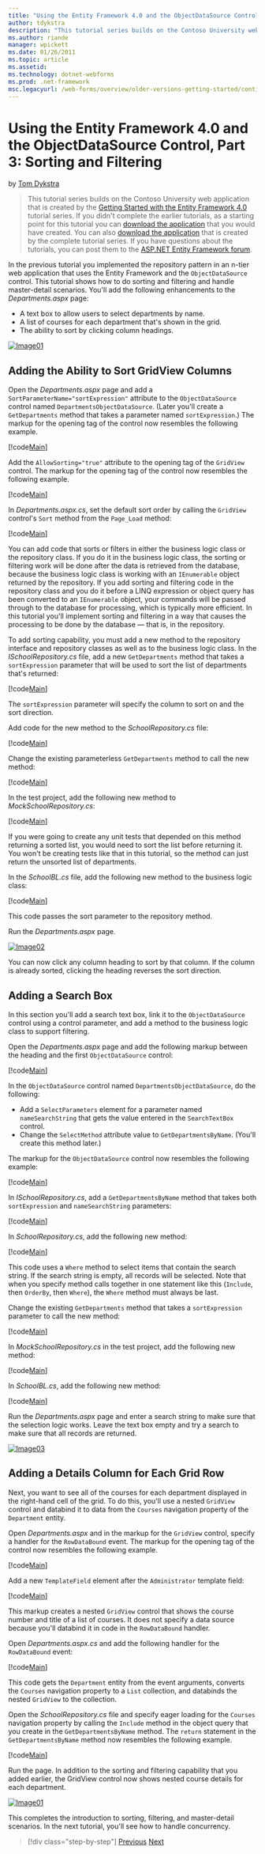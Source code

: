 ```yaml
---
title: "Using the Entity Framework 4.0 and the ObjectDataSource Control, Part 3: Sorting and Filtering | Microsoft Docs"
author: tdykstra
description: "This tutorial series builds on the Contoso University web application that is created by the Getting Started with the Entity Framework 4.0 tutorial series. I..."
ms.author: riande
manager: wpickett
ms.date: 01/26/2011
ms.topic: article
ms.assetid: 
ms.technology: dotnet-webforms
ms.prod: .net-framework
msc.legacyurl: /web-forms/overview/older-versions-getting-started/continuing-with-ef/using-the-entity-framework-and-the-objectdatasource-control-part-3-sorting-and-filtering
---
```

Using the Entity Framework 4.0 and the ObjectDataSource Control, Part 3: Sorting and Filtering
====================
by [Tom Dykstra](https://github.com/tdykstra)

> This tutorial series builds on the Contoso University web application that is created by the [Getting Started with the Entity Framework 4.0](https://asp.net/entity-framework/tutorials#Getting%20Started) tutorial series. If you didn't complete the earlier tutorials, as a starting point for this tutorial you can [download the application](https://code.msdn.microsoft.com/ASPNET-Web-Forms-97f8ee9a) that you would have created. You can also [download the application](https://code.msdn.microsoft.com/ASPNET-Web-Forms-6c7197aa) that is created by the complete tutorial series. If you have questions about the tutorials, you can post them to the [ASP.NET Entity Framework forum](https://forums.asp.net/1227.aspx).


In the previous tutorial you implemented the repository pattern in an n-tier web application that uses the Entity Framework and the `ObjectDataSource` control. This tutorial shows how to do sorting and filtering and handle master-detail scenarios. You'll add the following enhancements to the *Departments.aspx* page:

- A text box to allow users to select departments by name.
- A list of courses for each department that's shown in the grid.
- The ability to sort by clicking column headings.

[![Image01](using-the-entity-framework-and-the-objectdatasource-control-part-3-sorting-and-filtering/_static/image2.png)](using-the-entity-framework-and-the-objectdatasource-control-part-3-sorting-and-filtering/_static/image1.png)

## Adding the Ability to Sort GridView Columns

Open the *Departments.aspx* page and add a `SortParameterName="sortExpression"` attribute to the `ObjectDataSource` control named `DepartmentsObjectDataSource`. (Later you'll create a `GetDepartments` method that takes a parameter named `sortExpression`.) The markup for the opening tag of the control now resembles the following example.

[!code[Main](using-the-entity-framework-and-the-objectdatasource-control-part-3-sorting-and-filtering/samples/sample1.xml)]

Add the `AllowSorting="true"` attribute to the opening tag of the `GridView` control. The markup for the opening tag of the control now resembles the following example.

[!code[Main](using-the-entity-framework-and-the-objectdatasource-control-part-3-sorting-and-filtering/samples/sample2.xml)]

In *Departments.aspx.cs*, set the default sort order by calling the `GridView` control's `Sort` method from the `Page_Load` method:

[!code[Main](using-the-entity-framework-and-the-objectdatasource-control-part-3-sorting-and-filtering/samples/sample3.xml)]

You can add code that sorts or filters in either the business logic class or the repository class. If you do it in the business logic class, the sorting or filtering work will be done after the data is retrieved from the database, because the business logic class is working with an `IEnumerable` object returned by the repository. If you add sorting and filtering code in the repository class and you do it before a LINQ expression or object query has been converted to an `IEnumerable` object, your commands will be passed through to the database for processing, which is typically more efficient. In this tutorial you'll implement sorting and filtering in a way that causes the processing to be done by the database — that is, in the repository.

To add sorting capability, you must add a new method to the repository interface and repository classes as well as to the business logic class. In the *ISchoolRepository.cs* file, add a new `GetDepartments` method that takes a `sortExpression` parameter that will be used to sort the list of departments that's returned:

[!code[Main](using-the-entity-framework-and-the-objectdatasource-control-part-3-sorting-and-filtering/samples/sample4.xml)]

The `sortExpression` parameter will specify the column to sort on and the sort direction.

Add code for the new method to the *SchoolRepository.cs* file:

[!code[Main](using-the-entity-framework-and-the-objectdatasource-control-part-3-sorting-and-filtering/samples/sample5.xml)]

Change the existing parameterless `GetDepartments` method to call the new method:

[!code[Main](using-the-entity-framework-and-the-objectdatasource-control-part-3-sorting-and-filtering/samples/sample6.xml)]

In the test project, add the following new method to *MockSchoolRepository.cs*:

[!code[Main](using-the-entity-framework-and-the-objectdatasource-control-part-3-sorting-and-filtering/samples/sample7.xml)]

If you were going to create any unit tests that depended on this method returning a sorted list, you would need to sort the list before returning it. You won't be creating tests like that in this tutorial, so the method can just return the unsorted list of departments.

In the *SchoolBL.cs* file, add the following new method to the business logic class:

[!code[Main](using-the-entity-framework-and-the-objectdatasource-control-part-3-sorting-and-filtering/samples/sample8.xml)]

This code passes the sort parameter to the repository method.

Run the *Departments.aspx* page.

[![Image02](using-the-entity-framework-and-the-objectdatasource-control-part-3-sorting-and-filtering/_static/image4.png)](using-the-entity-framework-and-the-objectdatasource-control-part-3-sorting-and-filtering/_static/image3.png)

You can now click any column heading to sort by that column. If the column is already sorted, clicking the heading reverses the sort direction.

## Adding a Search Box

In this section you'll add a search text box, link it to the `ObjectDataSource` control using a control parameter, and add a method to the business logic class to support filtering.

Open the *Departments.aspx* page and add the following markup between the heading and the first `ObjectDataSource` control:

[!code[Main](using-the-entity-framework-and-the-objectdatasource-control-part-3-sorting-and-filtering/samples/sample9.xml)]

In the `ObjectDataSource` control named `DepartmentsObjectDataSource`, do the following:

- Add a `SelectParameters` element for a parameter named `nameSearchString` that gets the value entered in the `SearchTextBox` control.
- Change the `SelectMethod` attribute value to `GetDepartmentsByName`. (You'll create this method later.)

The markup for the `ObjectDataSource` control now resembles the following example:

[!code[Main](using-the-entity-framework-and-the-objectdatasource-control-part-3-sorting-and-filtering/samples/sample10.xml)]

In *ISchoolRepository.cs*, add a `GetDepartmentsByName` method that takes both `sortExpression` and `nameSearchString` parameters:

[!code[Main](using-the-entity-framework-and-the-objectdatasource-control-part-3-sorting-and-filtering/samples/sample11.xml)]

In *SchoolRepository.cs*, add the following new method:

[!code[Main](using-the-entity-framework-and-the-objectdatasource-control-part-3-sorting-and-filtering/samples/sample12.xml)]

This code uses a `Where` method to select items that contain the search string. If the search string is empty, all records will be selected. Note that when you specify method calls together in one statement like this (`Include`, then `OrderBy`, then `Where`), the `Where` method must always be last.

Change the existing `GetDepartments` method that takes a `sortExpression` parameter to call the new method:

[!code[Main](using-the-entity-framework-and-the-objectdatasource-control-part-3-sorting-and-filtering/samples/sample13.xml)]

In *MockSchoolRepository.cs* in the test project, add the following new method:

[!code[Main](using-the-entity-framework-and-the-objectdatasource-control-part-3-sorting-and-filtering/samples/sample14.xml)]

In *SchoolBL.cs*, add the following new method:

[!code[Main](using-the-entity-framework-and-the-objectdatasource-control-part-3-sorting-and-filtering/samples/sample15.xml)]

Run the *Departments.aspx* page and enter a search string to make sure that the selection logic works. Leave the text box empty and try a search to make sure that all records are returned.

[![Image03](using-the-entity-framework-and-the-objectdatasource-control-part-3-sorting-and-filtering/_static/image6.png)](using-the-entity-framework-and-the-objectdatasource-control-part-3-sorting-and-filtering/_static/image5.png)

## Adding a Details Column for Each Grid Row

Next, you want to see all of the courses for each department displayed in the right-hand cell of the grid. To do this, you'll use a nested `GridView` control and databind it to data from the `Courses` navigation property of the `Department` entity.

Open *Departments.aspx* and in the markup for the `GridView` control, specify a handler for the `RowDataBound` event. The markup for the opening tag of the control now resembles the following example.

[!code[Main](using-the-entity-framework-and-the-objectdatasource-control-part-3-sorting-and-filtering/samples/sample16.xml)]

Add a new `TemplateField` element after the `Administrator` template field:

[!code[Main](using-the-entity-framework-and-the-objectdatasource-control-part-3-sorting-and-filtering/samples/sample17.xml)]

This markup creates a nested `GridView` control that shows the course number and title of a list of courses. It does not specify a data source because you'll databind it in code in the `RowDataBound` handler.

Open *Departments.aspx.cs* and add the following handler for the `RowDataBound` event:

[!code[Main](using-the-entity-framework-and-the-objectdatasource-control-part-3-sorting-and-filtering/samples/sample18.xml)]

This code gets the `Department` entity from the event arguments, converts the `Courses` navigation property to a `List` collection, and databinds the nested `GridView` to the collection.

Open the *SchoolRepository.cs* file and specify eager loading for the `Courses` navigation property by calling the `Include` method in the object query that you create in the `GetDepartmentsByName` method. The `return` statement in the `GetDepartmentsByName` method now resembles the following example.

[!code[Main](using-the-entity-framework-and-the-objectdatasource-control-part-3-sorting-and-filtering/samples/sample19.xml)]

Run the page. In addition to the sorting and filtering capability that you added earlier, the GridView control now shows nested course details for each department.

[![Image01](using-the-entity-framework-and-the-objectdatasource-control-part-3-sorting-and-filtering/_static/image8.png)](using-the-entity-framework-and-the-objectdatasource-control-part-3-sorting-and-filtering/_static/image7.png)

This completes the introduction to sorting, filtering, and master-detail scenarios. In the next tutorial, you'll see how to handle concurrency.

>[!div class="step-by-step"] [Previous](using-the-entity-framework-and-the-objectdatasource-control-part-2-adding-a-business-logic-layer-and-unit-tests.md) [Next](handling-concurrency-with-the-entity-framework-in-an-asp-net-web-application.md)